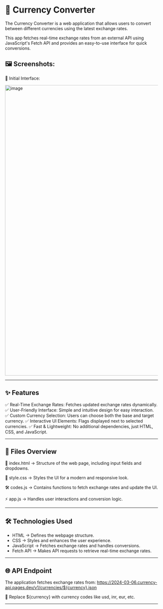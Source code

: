 
# 🚀 Currency Converter

The Currency Converter is a web application that allows users to convert between different currencies using the latest exchange rates. 

This app fetches real-time exchange rates from an external API using JavaScript's Fetch API and provides an easy-to-use interface for quick conversions.

## 🖼️ Screenshots:

🔹 Initial Interface:

<img width="1919" height="958" alt="image" src="https://github.com/user-attachments/assets/2f88209b-c953-499f-9486-ca1187dec852" />

------------------------------------------------------------

## ✨ Features

✅ Real-Time Exchange Rates: Fetches updated exchange rates dynamically.
✅ User-Friendly Interface: Simple and intuitive design for easy interaction.
✅ Custom Currency Selection: Users can choose both the base and target currency.
✅ Interactive UI Elements: Flags displayed next to selected currencies.
✅ Fast & Lightweight: No additional dependencies, just HTML, CSS, and JavaScript.

------------------------------------------------------------

## 📂 Files Overview

📜 index.html → Structure of the web page, including input fields and dropdowns.

🎨 style.css → Styles the UI for a modern and responsive look.

🛠️ codes.js → Contains functions to fetch exchange rates and update the UI.

⚡ app.js → Handles user interactions and conversion logic.

------------------------------------------------------------

## 🛠️ Technologies Used

- HTML → Defines the webpage structure.
- CSS → Styles and enhances the user experience.
- JavaScript → Fetches exchange rates and handles conversions.
- Fetch API → Makes API requests to retrieve real-time exchange rates.

------------------------------------------------------------

## 🌐 API Endpoint

The application fetches exchange rates from:
    https://2024-03-06.currency-api.pages.dev/v1/currencies/${currency}.json

🔹 Replace ${currency} with currency codes like usd, inr, eur, etc.

------------------------------------------------------------

